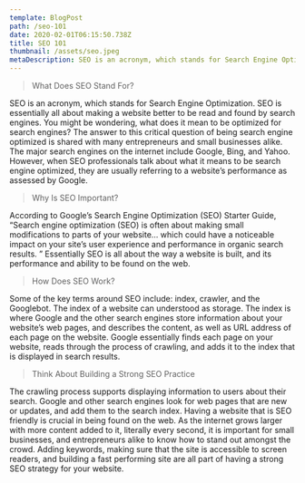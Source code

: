 ```yaml
---
template: BlogPost
path: /seo-101
date: 2020-02-01T06:15:50.738Z
title: SEO 101
thumbnail: /assets/seo.jpeg
metaDescription: SEO is an acronym, which stands for Search Engine Optimization. SEO is essentially all about making a website better to be read and found by search engines. You might be wondering, what does it mean to be optimized for search engines?
---
```

>What Does SEO Stand For?

SEO is an acronym, which stands for Search Engine Optimization. SEO is essentially all about making a website better to be read and found by search engines. You might be wondering, what does it mean to be optimized for search engines? The answer to this critical question of being search engine optimized is shared with many entrepreneurs and small businesses alike. The major search engines on the internet include Google, Bing, and Yahoo. However, when SEO professionals talk about what it means to be search engine optimized, they are usually referring to a website’s performance as assessed by Google.  

>Why Is SEO Important?

According to Google’s Search Engine Optimization (SEO) Starter Guide, “Search engine optimization (SEO) is often about making small modifications to parts of your website… which could have a noticeable impact on your site’s user experience and performance in organic search results. ” Essentially SEO is all about the way a website is built, and its performance and ability to be found on the web. 

>How Does SEO Work?

Some of the key terms around SEO include: index, crawler, and the Googlebot. The index of a website can understood as storage. The index is where Google and the other search engines store information about your website’s web pages, and describes the content, as well as URL address of each page on the website. Google essentially finds each page on your website, reads through the process of crawling, and adds it to the index that is displayed in search results. 

>Think About Building a Strong SEO Practice 

The crawling process supports displaying information to users about their search. Google and other search engines look for web pages that are new or updates, and add them to the search index. Having a website that is SEO friendly is crucial in being found on the web. As the internet grows larger with more content added to it, literally every second, it is important for small businesses, and entrepreneurs alike to know how to stand out amongst the crowd. Adding keywords, making sure that the site is accessible to screen readers, and building a fast performing site are all part of having a strong SEO strategy for your website.